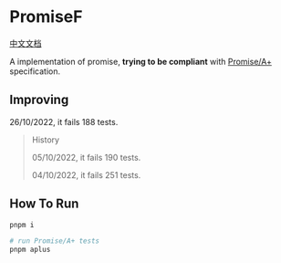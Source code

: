 # PromiseF

[中文文档](https://github.com/3fuyang/promise-f/blob/main/README-zh.md)

A implementation of promise, **trying to be compliant** with [Promise/A+](https://promisesaplus.com/) specification.

## Improving

26/10/2022, it fails 188 tests.

> History
>
> 05/10/2022, it fails 190 tests.
>
> 04/10/2022, it fails 251 tests.

## How To Run

```powershell
pnpm i

# run Promise/A+ tests
pnpm aplus
```
